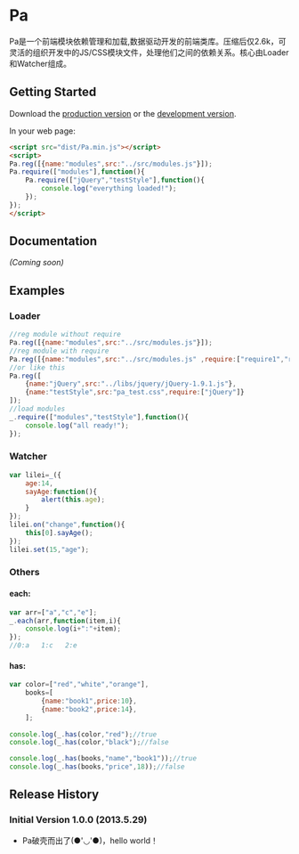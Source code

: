 # Pa

Pa是一个前端模块依赖管理和加载,数据驱动开发的前端类库。压缩后仅2.6k，可灵活的组织开发中的JS/CSS模块文件，处理他们之间的依赖关系。核心由Loader和Watcher组成。

## Getting Started
Download the [production version][min] or the [development version][max].

[min]: https://raw.github.com/inlost/pa/master/dist/Pa.min.js
[max]: https://raw.github.com/inlost/pa/master/dist/Pa.js

In your web page:

```html
<script src="dist/Pa.min.js"></script>
<script>
Pa.reg([{name:"modules",src:"../src/modules.js"}]);
Pa.require(["modules"],function(){
	Pa.require(["jQuery","testStyle"],function(){
		console.log("everything loaded!");
	});
});
</script>
```

## Documentation
_(Coming soon)_

## Examples

### Loader

```javascript
//reg module without require
Pa.reg([{name:"modules",src:"../src/modules.js"}]);
//reg module with require
Pa.reg([{name:"modules",src:"../src/modules.js" ,require:["require1","require2"……]}]);
//or like this
Pa.reg([ 
	{name:"jQuery",src:"../libs/jquery/jQuery-1.9.1.js"},
	{name:"testStyle",src:"pa_test.css",require:["jQuery"]} 
]);
//load modules
_.require(["modules","testStyle"],function(){
	console.log("all ready!");
});
```

### Watcher

```javascript
var lilei=_({
	age:14,
	sayAge:function(){
		alert(this.age);
	}
});
lilei.on("change",function(){
	this[0].sayAge();
});
lilei.set(15,"age");
```

### Others

#### each:
```javascript
var arr=["a","c","e"];
_.each(arr,function(item,i){
	console.log(i+":"+item);
});
//0:a   1:c   2:e
```
#### has:
```javascript
var color=["red","white","orange"],
	books=[
		{name:"book1",price:10},
		{name:"book2",price:14},
	];
	
console.log(_.has(color,"red");//true
console.log(_.has(color,"black");//false

console.log(_.has(books,"name","book1"));//true
console.log(_.has(books,"price",18));//false
```

## Release History

### Initial Version 1.0.0 (2013.5.29)
* Pa破壳而出了(●'◡'●)，hello world！
